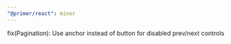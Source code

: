 ```yaml
---
"@primer/react": minor
---
```


fix(Pagination): Use anchor instead of button for disabled prev/next controls
